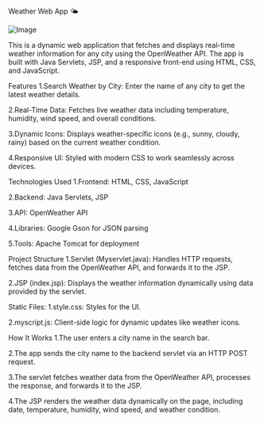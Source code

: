 Weather Web App 🌤️

![Image](https://github.com/user-attachments/assets/c1381c61-a2c0-4ca9-bd53-3fbc924ed2c1)






This is a dynamic web application that fetches and displays real-time weather information for any city using the OpenWeather API. 
The app is built with Java Servlets, JSP, and a responsive front-end using HTML, CSS, and JavaScript.

Features
1.Search Weather by City: Enter the name of any city to get the latest weather details.

2.Real-Time Data: Fetches live weather data including temperature, humidity, wind speed, and overall conditions.

3.Dynamic Icons: Displays weather-specific icons (e.g., sunny, cloudy, rainy) based on the current weather condition.

4.Responsive UI: Styled with modern CSS to work seamlessly across devices.

Technologies Used
1.Frontend: HTML, CSS, JavaScript

2.Backend: Java Servlets, JSP

3.API: OpenWeather API

4.Libraries: Google Gson for JSON parsing

5.Tools: Apache Tomcat for deployment

Project Structure
1.Servlet (Myservlet.java): Handles HTTP requests, fetches data from the OpenWeather API, and forwards it to the JSP.

2.JSP (index.jsp): Displays the weather information dynamically using data provided by the servlet.

Static Files:
1.style.css: Styles for the UI.

2.myscript.js: Client-side logic for dynamic updates like weather icons.

How It Works
1.The user enters a city name in the search bar.

2.The app sends the city name to the backend servlet via an HTTP POST request.

3.The servlet fetches weather data from the OpenWeather API, processes the response, and forwards it to the JSP.

4.The JSP renders the weather data dynamically on the page, including date, temperature, humidity, wind speed, and weather condition.
